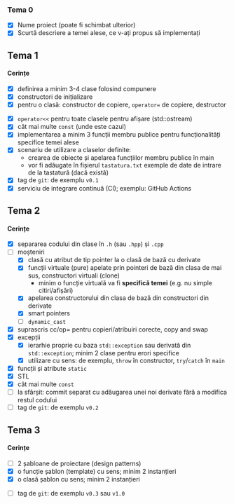 ### Tema 0

- [X] Nume proiect (poate fi schimbat ulterior)
- [X] Scurtă descriere a temei alese, ce v-ați propus să implementați

## Tema 1

#### Cerințe
- [X] definirea a minim 3-4 clase folosind compunere
- [X] constructori de inițializare
- [X] pentru o clasă: constructor de copiere, `operator=` de copiere, destructor
<!-- - [ ] pentru o altă clasă: constructor de mutare, `operator=` de mutare, destructor -->
<!-- - [ ] pentru o altă clasă: toate cele 5 funcții membru speciale -->
- [X] `operator<<` pentru toate clasele pentru afișare (std::ostream)
- [X] cât mai multe `const` (unde este cazul)
- [X] implementarea a minim 3 funcții membru publice pentru funcționalități specifice temei alese
- [X] scenariu de utilizare a claselor definite:
    - crearea de obiecte și apelarea funcțiilor membru publice în main
    - vor fi adăugate în fișierul `tastatura.txt` exemple de date de intrare de la tastatură (dacă există)
- [X] tag de `git`: de exemplu `v0.1`
- [X] serviciu de integrare continuă (CI); exemplu: GitHub Actions

## Tema 2

#### Cerințe
- [X] separarea codului din clase în `.h` (sau `.hpp`) și `.cpp`
- [ ] moșteniri
    - [X] clasă cu atribut de tip pointer la o clasă de bază cu derivate
    - [X] funcții virtuale (pure) apelate prin pointeri de bază din clasa de mai sus, constructori virtuali (clone)
        - minim o funcție virtuală va fi **specifică temei** (e.g. nu simple citiri/afișări)
    - [X] apelarea constructorului din clasa de bază din constructori din derivate
    - [X] smart pointers
    - [ ] `dynamic_cast`
- [X] suprascris cc/op= pentru copieri/atribuiri corecte, copy and swap
- [X] excepții
    - [X] ierarhie proprie cu baza `std::exception` sau derivată din `std::exception`; minim 2 clase pentru erori specifice
    - [X] utilizare cu sens: de exemplu, `throw` în constructor, `try`/`catch` în `main`
- [X] funcții și atribute `static`
- [X] STL
- [X] cât mai multe `const`
- [ ] la sfârșit: commit separat cu adăugarea unei noi derivate fără a modifica restul codului
- [ ] tag de `git`: de exemplu `v0.2`

## Tema 3

#### Cerințe
- [ ] 2 șabloane de proiectare (design patterns)
- [X] o funcție șablon (template) cu sens; minim 2 instanțieri
- [X] o clasă șablon cu sens; minim 2 instanțieri
<!-- - [ ] o specializare pe funcție/clasă șablon -->
- [ ] tag de `git`: de exemplu `v0.3` sau `v1.0`
